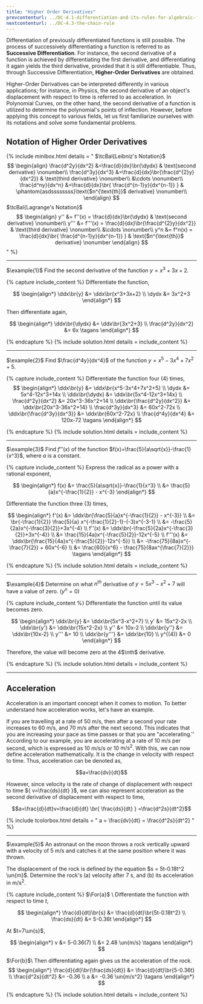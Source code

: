 ```yaml
---
title: "Higher Order Derivatives"
prevcontenturl: ../DC-4.1-differentiation-and-its-rules-for-algebraic-functions
nextcontenturl: ../DC-4.3-the-chain-rule
---
```



Differentiation of previously differentiated functions is still possible. The process of successively differentiating a function is referred to as **Successive Differentiation**. For instance, the second derivative of a function is achieved by differentiating the first derivative, and differentiating it again yields the third derivative, provided that it is still differentiable. Thus, through Successive Differentiation, **Higher-Order Derivatives** are obtained. 

Higher-Order Derivatives can be interpreted differently in various applications; for instance, in Physics, the second derivative of an object's displacement with respect to time is referred to as acceleration. In Polynomial Curves, on the other hand, the second derivative of a function is utilized to determine the polynomial's points of inflection. 
However, before applying this concept to various fields, let us first familiarize ourselves with its notations and solve some fundamental problems.







## Notation of Higher Order Derivatives


{% include minibox.html
    details = "
    $\tcBal{Leibniz's Notation}$ 
    $$
    \begin{align}
        \frac{d^2y}{dx^2} &=\frac{d}{dx}\br{\dydx}  & \text{second derivative}      
            \nonumber\\
		\frac{d^3y}{dx^3} &=\frac{d}{dx}\br{\frac{d^{2}y}{dx^2}} & \text{third derivative}		
            \nonumber\\
		 &\cdots  
            \nonumber\\
		\frac{d^ny}{dx^n} &=\frac{d}{dx}\br{ \frac{d^{n-1}y}{dx^{n-1}} } & \phantom{asdssssssss}\text{$n^{\text{th}}$ derivative} 
            \nonumber\\
    \end{align}
    $$
    $\tcBal{Lagrange's Notation}$ 
    $$
    \begin{align}
	 	y'' &= f''(x) = \frac{d}{dx}\br{\dydx}  & \text{second derivative} 
            \nonumber\\
		y''' &= f'''(x) = \frac{d}{dx}\br{\frac{d^{2}y}{dx^2}} & \text{third derivative}		
            \nonumber\\
		&\cdots  
            \nonumber\\
		y^n &= f^n(x) = \frac{d}{dx}\br{ \frac{d^{n-1}y}{dx^{n-1}} } & \text{$n^{\text{th}}$ derivative} 
            \nonumber
    \end{align}
    $$
    "
%}





---
$\example{1}$
Find the second derivative of the function $y = x^3+3x+2$.

{% capture include_content %}
Differentiate the function,

$$
\begin{align*}
	\ddx\br{y} &= \ddx\br{x^3+3x+2} \\
	\dydx &= 3x^2+3
\end{align*}
$$

Then differentiate again,

$$
\begin{align*}
	\ddx\br{\dydx} &= \ddx\br{3x^2+3} \\
	\frac{d^2y}{dx^2} &= 6x		\tagans
\end{align*}
$$

{% endcapture %}
{% include solution.html details = include_content %}









---
$\example{2}$
Find $\frac{d^4y}{dx^4}$ of the function $y = x^5-3x^4+7x^2+5$.

{% capture include_content %}
Differentiate the function four (4) times,
$$
\begin{align*}
	\ddx\br{y} &= \ddx\br{x^5-3x^4+7x^2+5} \\
	\dydx &= 5x^4-12x^3+14x \\
	\ddx\br{\dydx} &= \ddx\br{5x^4-12x^3+14x} \\
	\frac{d^2y}{dx^2} &= 20x^3-36x^2+14 \\
	\ddx\br{\frac{d^2y}{dx^2}} &= \ddx\br{20x^3-36x^2+14} \\
	\frac{d^3y}{dx^3} &= 60x^2-72x \\
	\ddx\br{\frac{d^3y}{dx^3}} &= \ddx\br{60x^2-72x} \\
	\frac{d^4y}{dx^4} &= 120x-72		\tagans
\end{align*}
$$

{% endcapture %}
{% include solution.html details = include_content %}









---
$\example{3}$
Find $f'''(x)$ of the function $f(x)=\frac{5}{a\sqrt{x}}-\frac{1}{x^3}$, where $a$ is a constant.

{% capture include_content %}
Express the radical as a power with a rational exponent,

$$
\begin{align*}
	f(x) &= \frac{5}{a\sqrt{x}}-\frac{1}{x^3} \\
	&= \frac{5}{a}x^{-\frac{1}{2}} - x^{-3} 
\end{align*}
$$

Differentiate the function three (3) times,

$$
\begin{align*}
	f'(x) &= \ddx\br{\frac{5}{a}x^{-\frac{1}{2}} - x^{-3}} \\
	&= \br{-\frac{1}{2}} \frac{5}{a} x^{-\frac{1}{2}-1}-(-3)x^{-3-1} \\
	&= -\frac{5}{2a}x^{-\frac{3}{2}}+3x^{-4} \\
	f''(x) &= \ddx\br{-\frac{5}{2a}x^{-\frac{3}{2}}+3x^{-4}} \\
	&= \frac{15}{4a}x^{-\frac{5}{2}}-12x^{-5} \\
	f'''(x) &= \ddx\br{\frac{15}{4a}x^{-\frac{5}{2}}-12x^{-5}} \\
	&= -\frac{75}{8a}x^{-\frac{7}{2}} + 60x^{-6} \\
	&= \frac{60}{x^6} - \frac{75}{8ax^{\frac{7}{2}}}	\tagans
\end{align*}
$$

{% endcapture %}
{% include solution.html details = include_content %}









---
$\example{4}$
Determine on what $n^{th}$ derivative of $y=5x^3-x^2+7$ will have a value of zero. ($y^n = 0$)


{% capture include_content %}
Differentiate the function until its value becomes zero.

$$
\begin{align*}
	\ddx\br{y} &= \ddx\br{5x^3-x^2+7} \\
	y' &= 15x^2-2x \\
	\ddx\br{y'} &= \ddx\br{15x^2-2x} \\
	y'' &= 10x-2 \\
	\ddx\br{y''} &= \ddx\br{10x-2} \\
	y''' &= 10 \\
	\ddx\br{y'''} &= \ddx\br{10} \\
	y^{(4)} &= 0
\end{align*}
$$

Therefore, the value will become zero at the 4$\nth$ derivative.

{% endcapture %}
{% include solution.html details = include_content %}














---

## Acceleration
Acceleration is an important concept when it comes to motion. To better understand how acceleration works, let's have an example. 

If you are travelling at a rate of 50 m/s, then after a second your rate increases to 60 m/s, and 70 m/s after the next second. This indicates that you are increasing your pace as time passes or that you are "accelerating.'' According to our example, you are accelerating at a rate of 10 m/s per second, which is expressed as 10 m/s/s or 10 $\mathrm{m/s^2}$. With this, we can now define acceleration mathematically. It is the change in velocity with respect to time. Thus, acceleration can be denoted as,

<!-- Say you are traveling at a rate of 50 m/s, then after a second, your rate becomes 60 m/s, and 70 m/s after the next second. The increase in velocity means you are speeding up as the time passes by, or we could say, "you are accelerating.'' From our example, you are accelerating 10 m/s for every second or 10 m/s/s or 10 $\mathrm{m/s^2}$. With this, we can now define what acceleration is, its the rate of change in velocity with respect to time, -->

$$a=\frac{dv}{dt}$$

However, since velocity is the rate of change of displacement with respect to time ${ v=\frac{ds}{dt} }$, we can also represent acceleration as the second derivative of displacement with respect to time,

$$a=\frac{d}{dt}v=\frac{d}{dt} \br{ \frac{ds}{dt} } =\frac{d^2s}{dt^2}$$

{% include tcolorbox.html
    details = "
        a = \frac{dv}{dt} = \frac{d^2s}{dt^2}
    "
%}




---
$\example{5}$
An astronaut on the moon throws a rock vertically upward with a velocity of 5 m/s and catches it at the same position where it was thrown. 
<!-- How long did it take to be caught? ($g_{moon} = 1.62 \un{m/s^2}$) -->
The displacement of the rock is defined by the equation $s = 5t-0.18t^2 \un{m}$.
Determine the rock's
(a) velocity after 7 s, and
(b) its acceleration in $\mathrm{m/s^2}$.



{% capture include_content %}
$\For{a}$ \\
Differentiate the function with respect to time $t$,

$$
\begin{align*}
	\frac{d}{dt}\br{s} &= \frac{d}{dt}\br{5t-0.18t^2} \\
	\frac{ds}{dt} &= 5-0.36t
\end{align*}
$$

At $t=7\un{s}$,

$$
\begin{align*}
	v &= 5-0.36(7) \\
	&= 2.48 \un{m/s}	\tagans
\end{align*}
$$

$\For{b}$\\
Then differentiating again gives us the acceleration of the rock.
$$
\begin{align*}
	\frac{d}{dt}\br{\frac{ds}{dt}} &= \frac{d}{dt}\br{5-0.36t} \\
	\frac{d^2s}{dt^2} &= -0.36 \\
	a &= -0.36 \un{m/s^2}		\tagans
\end{align*}
$$

{% endcapture %}
{% include solution.html details = include_content %}